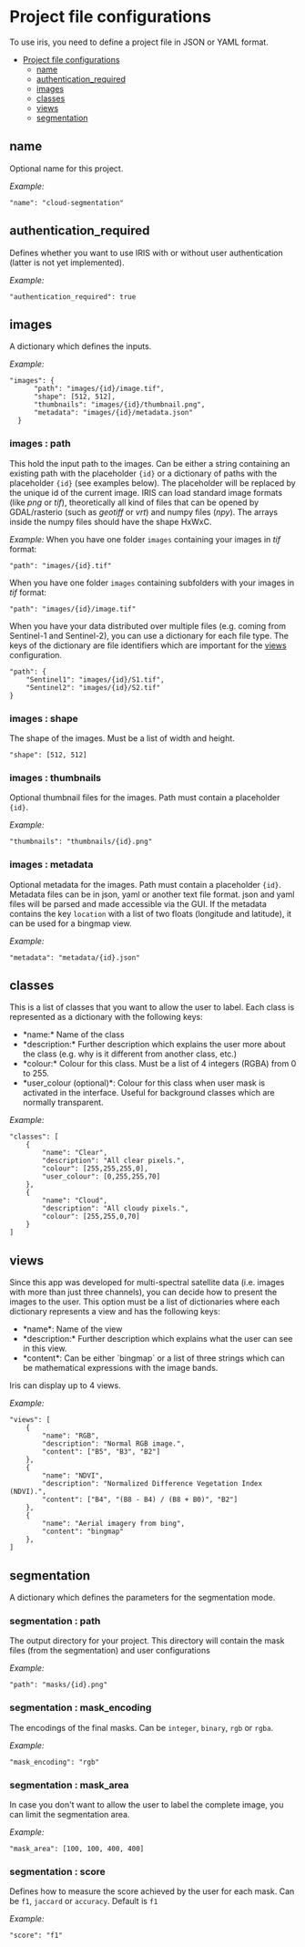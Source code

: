 # Project file configurations

To use iris, you need to define a project file in JSON or YAML format.

- [Project file configurations](#project-file-configurations)
  * [name](#name)
  * [authentication_required](#authentication-required)
  * [images](#images)
  * [classes](#classes)
  * [views](#views)
  * [segmentation](#segmentation)

## name
Optional name for this project.

<i>Example:</i>
```
"name": "cloud-segmentation"
```

## authentication_required
Defines whether you want to use IRIS with or without user authentication (latter is not yet implemented).

<i>Example:</i>
```
"authentication_required": true
```

## images
A dictionary which defines the inputs.

<i>Example:</i>
```
"images": {
      "path": "images/{id}/image.tif",
      "shape": [512, 512],
      "thumbnails": "images/{id}/thumbnail.png",
      "metadata": "images/{id}/metadata.json"
  }
```

### images : path
This hold the input path to the images. Can be either a string containing an existing path with the placeholder `{id}` or a dictionary of paths with the placeholder `{id}` (see examples below). The placeholder will be replaced by the unique id of the current image. IRIS can load standard image formats (like *png* or *tif*),  theoretically all kind of files that can be opened by GDAL/rasterio (such as *geotiff* or *vrt*) and numpy files (*npy*). The arrays inside the numpy files should have the shape HxWxC.

<i>Example:</i>
When you have one folder `images` containing your images in *tif* format:
```
"path": "images/{id}.tif"
```

When you have one folder `images` containing subfolders with your images in *tif* format:
```
"path": "images/{id}/image.tif"
```

When you have your data distributed over multiple files (e.g. coming from Sentinel-1 and Sentinel-2), you can use a dictionary for each file type. The keys of the dictionary are file identifiers which are important for the [views](#views) configuration.
```
"path": {
    "Sentinel1": "images/{id}/S1.tif",
    "Sentinel2": "images/{id}/S2.tif"
}
```

### images : shape
The shape of the images. Must be a list of width and height.
```
"shape": [512, 512]
```

### images : thumbnails
Optional thumbnail files for the images. Path must contain a placeholder `{id}`.

<i>Example:</i>
```
"thumbnails": "thumbnails/{id}.png"
```

### images : metadata
Optional metadata for the images. Path must contain a placeholder `{id}`. Metadata files can be in json, yaml or another text file format. json and yaml files will be parsed and made accessible via the GUI. If the metadata contains the key `location` with a list of two floats (longitude and latitude), it can be used for a bingmap view.

<i>Example:</i>
```
"metadata": "metadata/{id}.json"
```

## classes
This is a list of classes that you want to allow the user to label. Each class is represented as a dictionary with the following keys:
<ul>
    <li>*name:* Name of the class</li>
    <li>
        *description:* Further description which explains the user more about the class (e.g. why is it different from another class, etc.)
    </li>
    <li>
        *colour:* Colour for this class. Must be a list of 4 integers (RGBA) from 0 to 255.
    </li>
    <li>
        *user_colour (optional)*: Colour for this class when user mask is activated in the interface. Useful for background classes which are normally transparent.
    </li>
</ul>

<i>Example:</i>
```
"classes": [
    {
        "name": "Clear",
        "description": "All clear pixels.",
        "colour": [255,255,255,0],
        "user_colour": [0,255,255,70]
    },
    {
        "name": "Cloud",
        "description": "All cloudy pixels.",
        "colour": [255,255,0,70]
    }
]
```

## views
Since this app was developed for multi-spectral satellite data (i.e. images with more than just three channels), you can decide how to present the images to the user. This option must be a list of dictionaries where each dictionary represents a view and has the following keys:
<ul>
    <li>*name*: Name of the view</li>
    <li>
        *description:* Further description which explains what the user can see in this view.
    </li>
    <li>
        *content*: Can be either `bingmap` or a list of three strings which can be mathematical expressions with the image bands.
    </li>
</ul>

Iris can display up to 4 views.

<i>Example:</i>
```
"views": [
    {
        "name": "RGB",
        "description": "Normal RGB image.",
        "content": ["B5", "B3", "B2"]
    },
    {
        "name": "NDVI",
        "description": "Normalized Difference Vegetation Index (NDVI).",
        "content": ["B4", "(B8 - B4) / (B8 + B0)", "B2"]
    },
    {
        "name": "Aerial imagery from bing",
        "content": "bingmap"
    },
]
```

## segmentation
A dictionary which defines the parameters for the segmentation mode.

### segmentation : path
The output directory for your project. This directory will contain the mask files (from the segmentation) and user configurations

<i>Example:</i>
```
"path": "masks/{id}.png"
```

### segmentation : mask_encoding
 The encodings of the final masks. Can be `integer`, `binary`, `rgb` or `rgba`.

<i>Example:</i>
```
"mask_encoding": "rgb"
```

### segmentation : mask_area
In case you don't want to allow the user to label the complete image, you can limit the segmentation area.

<i>Example:</i>
```
"mask_area": [100, 100, 400, 400]
```

### segmentation : score
Defines how to measure the score achieved by the user for each mask. Can be
`f1`, `jaccard` or `accuracy`. Default is `f1`

<i>Example:</i>
```
"score": "f1"
```
